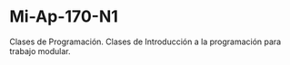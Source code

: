 # Mi-Ap-170-N1
Clases de Programación.
Clases de Introducción a la programación para trabajo modular.
